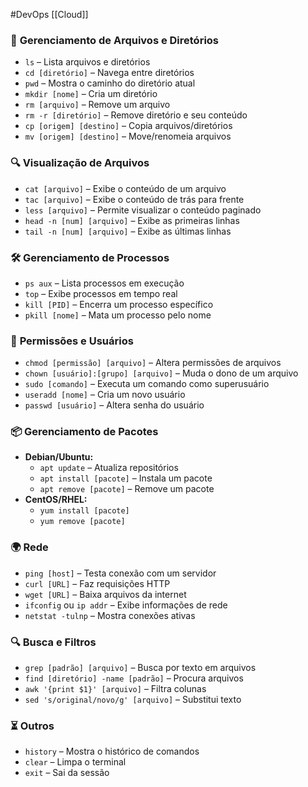 #DevOps 
[[Cloud]]
### 📂 **Gerenciamento de Arquivos e Diretórios**

- `ls` – Lista arquivos e diretórios
- `cd [diretório]` – Navega entre diretórios
- `pwd` – Mostra o caminho do diretório atual
- `mkdir [nome]` – Cria um diretório
- `rm [arquivo]` – Remove um arquivo
- `rm -r [diretório]` – Remove diretório e seu conteúdo
- `cp [origem] [destino]` – Copia arquivos/diretórios
- `mv [origem] [destino]` – Move/renomeia arquivos

### 🔍 **Visualização de Arquivos**

- `cat [arquivo]` – Exibe o conteúdo de um arquivo
- `tac [arquivo]` – Exibe o conteúdo de trás para frente
- `less [arquivo]` – Permite visualizar o conteúdo paginado
- `head -n [num] [arquivo]` – Exibe as primeiras linhas
- `tail -n [num] [arquivo]` – Exibe as últimas linhas

### 🛠 **Gerenciamento de Processos**

- `ps aux` – Lista processos em execução
- `top` – Exibe processos em tempo real
- `kill [PID]` – Encerra um processo específico
- `pkill [nome]` – Mata um processo pelo nome

### 🔧 **Permissões e Usuários**

- `chmod [permissão] [arquivo]` – Altera permissões de arquivos
- `chown [usuário]:[grupo] [arquivo]` – Muda o dono de um arquivo
- `sudo [comando]` – Executa um comando como superusuário
- `useradd [nome]` – Cria um novo usuário
- `passwd [usuário]` – Altera senha do usuário

### 📦 **Gerenciamento de Pacotes**

- **Debian/Ubuntu:**
    - `apt update` – Atualiza repositórios
    - `apt install [pacote]` – Instala um pacote
    - `apt remove [pacote]` – Remove um pacote
- **CentOS/RHEL:**
    - `yum install [pacote]`
    - `yum remove [pacote]`

### 🌍 **Rede**

- `ping [host]` – Testa conexão com um servidor
- `curl [URL]` – Faz requisições HTTP
- `wget [URL]` – Baixa arquivos da internet
- `ifconfig` ou `ip addr` – Exibe informações de rede
- `netstat -tulnp` – Mostra conexões ativas

### 🔍 **Busca e Filtros**

- `grep [padrão] [arquivo]` – Busca por texto em arquivos
- `find [diretório] -name [padrão]` – Procura arquivos
- `awk '{print $1}' [arquivo]` – Filtra colunas
- `sed 's/original/novo/g' [arquivo]` – Substitui texto

### ⏳ **Outros**

- `history` – Mostra o histórico de comandos
- `clear` – Limpa o terminal
- `exit` – Sai da sessão